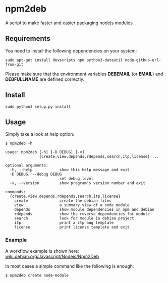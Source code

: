 npm2deb
=======

A script to make faster and easier packaging nodejs modules

## Requirements
You need to install the following dependencies on your system:
```
sudo apt-get install devscripts npm python3-dateutil node-github-url-from-git
```
Please make sure that the environment variables  **DEBEMAIL** (or **EMAIL**) and **DEBFULLNAME** are defined  correctly.

## Install
```
sudo python3 setup.py install
```

## Usage
Simply take a look at help option:
```
$ npm2deb -h

usage: npm2deb [-h] [-D DEBUG] [-v]
               {create,view,depends,rdepends,search,itp,license} ...

optional arguments:
  -h, --help            show this help message and exit
  -D DEBUG, --debug DEBUG
                        set debug level
  -v, --version         show program's version number and exit

commands:
  {create,view,depends,rdepends,search,itp,license}
    create              create the debian files
    view                a summary view of a node module
    depends             show module dependencies in npm and debian
    rdepends            show the reverse dependencies for module
    search              look for module in debian project
    itp                 print a itp bug template
    license             print license template and exit

```

### Example
A workflow example is shown here: [wiki.debian.org/Javascript/Nodejs/Npm2Deb](https://wiki.debian.org/Javascript/Nodejs/Npm2Deb)

In most cases a simple command like the following is enough:
```
$ npm2deb create node-module
```
